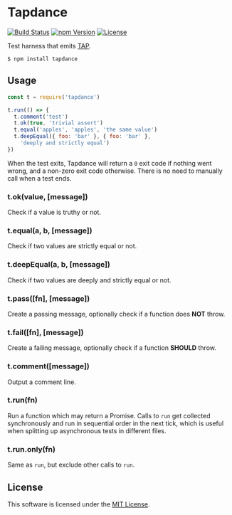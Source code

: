 # Tapdance

[![Build Status](https://img.shields.io/travis/0x8890/tapdance/master.svg?style=flat-square)](https://travis-ci.org/0x8890/tapdance)
[![npm Version](https://img.shields.io/npm/v/tapdance.svg?style=flat-square)](https://www.npmjs.com/package/tapdance)
[![License](https://img.shields.io/npm/l/tapdance.svg?style=flat-square)](https://raw.githubusercontent.com/0x8890/tapdance/master/LICENSE)

Test harness that emits [TAP](https://testanything.org).

```
$ npm install tapdance
```


## Usage

```js
const t = require('tapdance')

t.run(() => {
  t.comment('test')
  t.ok(true, 'trivial assert')
  t.equal('apples', 'apples', 'the same value')
  t.deepEqual({ foo: 'bar' }, { foo: 'bar' },
    'deeply and strictly equal')
})
```

When the test exits, Tapdance will return a `0` exit code if nothing went wrong, and a non-zero exit code otherwise. There is no need to manually call when a test ends.


### t.ok(value, [message])

Check if a value is truthy or not.


### t.equal(a, b, [message])

Check if two values are strictly equal or not.


### t.deepEqual(a, b, [message])

Check if two values are deeply and strictly equal or not.


### t.pass([fn], [message])

Create a passing message, optionally check if a function does **NOT** throw.


### t.fail([fn], [message])

Create a failing message, optionally check if a function **SHOULD** throw.


### t.comment([message])

Output a comment line.


### t.run(fn)

Run a function which may return a Promise. Calls to `run` get collected synchronously and run in sequential order in the next tick, which is useful when splitting up asynchronous tests in different files.


### t.run.only(fn)

Same as `run`, but exclude other calls to `run`.


## License

This software is licensed under the [MIT License](//github.com/0x8890/tapdance/blob/master/LICENSE).
